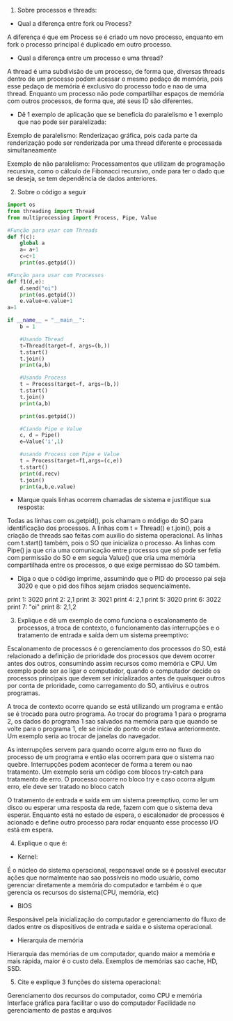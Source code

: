 1. Sobre processos e threads:

* Qual a diferença entre fork ou Process?

A diferença é que em Process se é criado um novo processo, enquanto em fork o processo principal é duplicado em outro processo.

* Qual a diferença entre um processo e uma thread?

A thread é uma subdivisão de um processo, de forma que, diversas threads dentro de um processo podem acessar o mesmo pedaço de memória, pois esse pedaço de memória é exclusivo do processo todo e nao de uma thread. Enquanto um processo não pode compartilhar espaços de memória com outros processos, de forma que, até seus ID são diferentes.

* Dê 1 exemplo de aplicação que se beneficia do paralelismo e 1 exemplo que nao pode ser paralelizada:

Exemplo de paralelismo: Renderizaçao gráfica, pois cada parte da renderização pode ser renderizada por uma thread diferente e processada simultaneamente

Exemplo de não paralelismo: Processamentos que utilizam de programação recursiva, como o cálculo de Fibonacci recursivo, onde para ter o dado que se deseja, se tem dependência de dados anteriores.

2. Sobre o código a seguir

```python
import os
from threading import Thread
from multiprocessing import Process, Pipe, Value

#Função para usar com Threads
def f(c):
    global a
    a= a+1
    c=c+1
    print(os.getpid())

#Função para usar com Processos
def f1(d,e):
    d.send("oi")
    print(os.getpid())
    e.value=e.value+1
a=1

if __name__ = "__main__":
    b = 1

    #Usando Thread
    t=Thread(target=f, args=(b,))
    t.start()
    t.join()
    print(a,b)

    #Usando Process
    t = Process(target=f, args=(b,))
    t.start()
    t.join()
    print(a,b)

    print(os.getpid())

    #Ciando Pipe e Value
    c, d = Pipe()
    e=Value('i',1)

    #usando Process com Pipe e Value
    t = Process(target=f1,args=(c,e))
    t.start()
    print(d.recv)
    t.join()
    print(a,b,e.value)
```

* Marque quais linhas ocorrem chamadas de sistema e justifique sua resposta:

Todas as linhas com os.getpid(), pois chamam o módigo do SO para identificação dos processos. A linhas com t = Thread() e t.join(), pois a criação de threads sao feitas com auxilio do sistema operacional. As linhas com t.start() também, pois o SO que inicializa o processo. As linhas com Pipe() ja que cria uma comunicação entre processos que só pode ser fetia com permissão do SO e em seguia Value() que cria uma memória compartilhada entre os processos, o que exige permissao do SO também.

* Diga o que o código imprime, assumindo que o PID do processo pai seja 3020 e que o pid dos filhos sejam criados sequencialmente.

print 1: 3020
print 2: 2,1
print 3: 3021
print 4: 2,1
print 5: 3020
print 6: 3022
print 7: "oi"
print 8: 2,1,2

3. Explique e dê um exemplo de como funciona o escalonamento de processos, a troca de contexto, o funcionamento das interrupções e o tratamento de entrada e saída dem um sistema preemptivo:

Escalonamento de processos é o gerenciamento dos processos do SO, está relacionado a definição de prioridade dos processos que devem ocorrer antes dos outros, consumindo assim recursos como memória e CPU. Um exemplo pode ser ao ligar o computador, quando o computador decide os processos principais que devem ser inicializados antes de quaisquer outros por conta de prioridade, como carregamento do SO, antivirus e outros programas.

A troca de contexto ocorre quando se está utilizando um programa e então se é trocado para outro programa. Ao trocar do programa 1 para o programa 2, os dados do programa 1 sao salvados na memória para que quando se volte para o programa 1, ele se inicie do ponto onde estava anteriormente. Um exemplo seria ao trocar de janelas do navegador.

As interrupções servem para quando ocorre algum erro no fluxo do processo de um programa e então elas ocorrem para que o sistema nao quebre. Interrupções podem acontecer de forma a terem ou nao tratamento. Um exemplo seria um código com blocos try-catch para tratamento de erro. O processo ocorre no bloco try e caso ocorra algum erro, ele deve ser tratado no bloco catch

O tratamento de entrada e saída em um sistema preemptivo, como ler um disco ou esperar uma resposta da rede, fazem com que o sistema deva esperar. Enquanto está no estado de espera, o escalonador de processos é acionado e define outro processo para rodar enquanto esse processo I/O está em espera.

4. Explique o que é:

* Kernel:

É o núcleo do sistema operacional, responsavel onde se é possível executar ações que normalmente nao sao possíveis no modo usuário, como gerenciar diretamente a memória do computador e também é o que gerencia os recursos do sistema(CPU, memória, etc)

* BIOS

Responsável pela inicialização do computador e gerenciamento do flluxo de dados entre os dispositivos de entrada e saída  e o sistema operacional.

* Hierarquia de memória

Hierarquia das memórias de um computador, quando maior a memória e mais rápida, maior é o custo dela. Exemplos de memórias sao cache, HD, SSD.

5.	Cite e explique 3 funções do sistema operacional:

Gerenciamento dos recursos do computador, como CPU e memória
Interface gráfica para facilitar o uso do computador
Facilidade no gerenciamento de pastas e arquivos